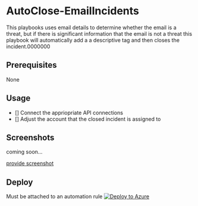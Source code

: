 # AutoClose-EmailIncidents

This playbooks uses email details to determine whether the email is a threat, but if there is significant information that the email is not a threat this playbook will automatically add a a descriptive tag and then closes the incident.0000000

## Prerequisites

None


## Usage

- [] Connect the appriopriate API connections
- [] Adjust the account that the closed incident is assigned to 

## Screenshots

coming soon... 

[provide screenshot]()

## Deploy

Must be attached to an automation rule
[![Deploy to Azure](https://aka.ms/deploytoazurebutton)](https://portal.azure.com/#create/Microsoft.Template/uri/https%3A%2F%2Fraw.githubusercontent.com%2FJakeD-5Q%2FCustomPlaybooks%2Fmain%2FAutomate-EmailInvestigations%2Fazuredeploy.json)
